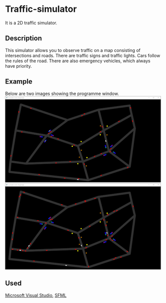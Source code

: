 # Traffic-simulator
It is a 2D traffic simulator.
## Description
This simulator allows you to observe traffic on a map consisting of intersections and roads. There are traffic signs and traffic lights. Cars follow the rules of the road. There are also emergency vehicles, which always have priority. 
## Example
Below are two images showing the programme window.
![Image](https://github.com/MateuszKochanski/Traffic-simulator/blob/master/images/okno1.png)
![Image](https://github.com/MateuszKochanski/Traffic-simulator/blob/master/images/okno2.png)

## Used

[Microsoft Visual Studio](https://visualstudio.microsoft.com/pl/), [SFML](https://www.sfml-dev.org/)

